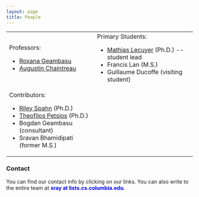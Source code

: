 ```yaml
---
layout: page
title: People
---
```


<table>
<tr>
<td>
Professors:
<ul>
<li> <a href="http://www.cs.columbia.edu/~roxana/">Roxana Geambasu</a> </li>
<li> <a href="http://www.cs.columbia.edu/~augustin/">Augustin Chaintreau</a> </li>
</ul>
</td>
<td>
Primary Students:
<ul>
<li> <a href="http://www.cs.columbia.edu/~mathias/">Mathias Lecuyer</a> (Ph.D.) -- student lead </li>
<li> Francis Lan (M.S.) </li>
<li> Guillaume Ducoffe (visiting student) </li>
</ul>
</td>

<tr>
<td>
Contributors:
<ul>
<li> <a href="http://www.cs.columbia.edu/~riley/">Riley Spahn</a> (Ph.D.) </li>
<li> <a href="http://www.cs.columbia.edu/~theofilos/">Theofilos Petsios</a> (Ph.D.) </li>
<li> Bogdan Geambasu (consultant) </li>
<li> Sravan Bhamidipati (former M.S.) </li>
</ul>
</td>
</tr>
</table>


### Contact

You can find our contact info by clicking on our links.  You can also
write to the entire team at <font color="blue">**xray at lists.cs.columbia.edu**</font>.
